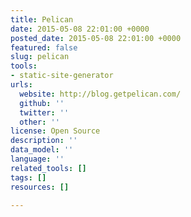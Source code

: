 ```yaml
---
title: Pelican
date: 2015-05-08 22:01:00 +0000
posted_date: 2015-05-08 22:01:00 +0000
featured: false
slug: pelican
tools:
- static-site-generator
urls:
  website: http://blog.getpelican.com/
  github: ''
  twitter: ''
  other: ''
license: Open Source
description: ''
data_model: ''
language: ''
related_tools: []
tags: []
resources: []

---
```

